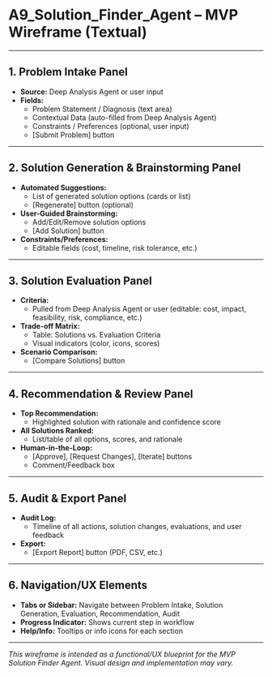 # A9_Solution_Finder_Agent – MVP Wireframe (Textual)

---

## 1. Problem Intake Panel
- **Source:** Deep Analysis Agent or user input
- **Fields:**
  - Problem Statement / Diagnosis (text area)
  - Contextual Data (auto-filled from Deep Analysis Agent)
  - Constraints / Preferences (optional, user input)
  - [Submit Problem] button

---

## 2. Solution Generation & Brainstorming Panel
- **Automated Suggestions:**
  - List of generated solution options (cards or list)
  - [Regenerate] button (optional)
- **User-Guided Brainstorming:**
  - Add/Edit/Remove solution options
  - [Add Solution] button
- **Constraints/Preferences:**
  - Editable fields (cost, timeline, risk tolerance, etc.)

---

## 3. Solution Evaluation Panel
- **Criteria:**
  - Pulled from Deep Analysis Agent or user (editable: cost, impact, feasibility, risk, compliance, etc.)
- **Trade-off Matrix:**
  - Table: Solutions vs. Evaluation Criteria
  - Visual indicators (color, icons, scores)
- **Scenario Comparison:**
  - [Compare Solutions] button

---

## 4. Recommendation & Review Panel
- **Top Recommendation:**
  - Highlighted solution with rationale and confidence score
- **All Solutions Ranked:**
  - List/table of all options, scores, and rationale
- **Human-in-the-Loop:**
  - [Approve], [Request Changes], [Iterate] buttons
  - Comment/Feedback box

---

## 5. Audit & Export Panel
- **Audit Log:**
  - Timeline of all actions, solution changes, evaluations, and user feedback
- **Export:**
  - [Export Report] button (PDF, CSV, etc.)

---

## 6. Navigation/UX Elements
- **Tabs or Sidebar:** Navigate between Problem Intake, Solution Generation, Evaluation, Recommendation, Audit
- **Progress Indicator:** Shows current step in workflow
- **Help/Info:** Tooltips or info icons for each section

---

*This wireframe is intended as a functional/UX blueprint for the MVP Solution Finder Agent. Visual design and implementation may vary.*
